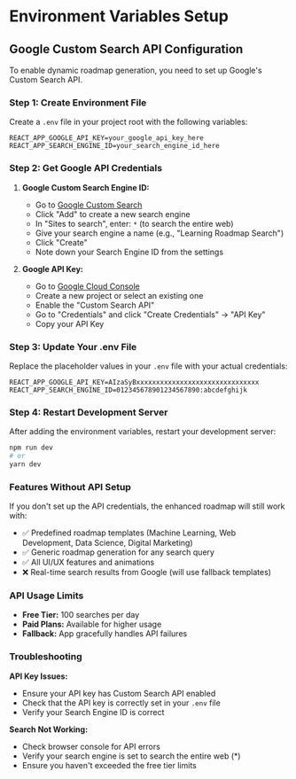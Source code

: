 # Environment Variables Setup

## Google Custom Search API Configuration

To enable dynamic roadmap generation, you need to set up Google's Custom Search API.

### Step 1: Create Environment File

Create a `.env` file in your project root with the following variables:

```env
REACT_APP_GOOGLE_API_KEY=your_google_api_key_here
REACT_APP_SEARCH_ENGINE_ID=your_search_engine_id_here
```

### Step 2: Get Google API Credentials

1. **Google Custom Search Engine ID:**
   - Go to [Google Custom Search](https://cse.google.com/)
   - Click "Add" to create a new search engine
   - In "Sites to search", enter: `*` (to search the entire web)
   - Give your search engine a name (e.g., "Learning Roadmap Search")
   - Click "Create"
   - Note down your Search Engine ID from the settings

2. **Google API Key:**
   - Go to [Google Cloud Console](https://console.cloud.google.com/)
   - Create a new project or select an existing one
   - Enable the "Custom Search API"
   - Go to "Credentials" and click "Create Credentials" → "API Key"
   - Copy your API Key

### Step 3: Update Your .env File

Replace the placeholder values in your `.env` file with your actual credentials:

```env
REACT_APP_GOOGLE_API_KEY=AIzaSyBxxxxxxxxxxxxxxxxxxxxxxxxxxxxxxx
REACT_APP_SEARCH_ENGINE_ID=012345678901234567890:abcdefghijk
```

### Step 4: Restart Development Server

After adding the environment variables, restart your development server:

```bash
npm run dev
# or
yarn dev
```

### Features Without API Setup

If you don't set up the API credentials, the enhanced roadmap will still work with:
- ✅ Predefined roadmap templates (Machine Learning, Web Development, Data Science, Digital Marketing)
- ✅ Generic roadmap generation for any search query
- ✅ All UI/UX features and animations
- ❌ Real-time search results from Google (will use fallback templates)

### API Usage Limits

- **Free Tier:** 100 searches per day
- **Paid Plans:** Available for higher usage
- **Fallback:** App gracefully handles API failures

### Troubleshooting

**API Key Issues:**
- Ensure your API key has Custom Search API enabled
- Check that the API key is correctly set in your `.env` file
- Verify your Search Engine ID is correct

**Search Not Working:**
- Check browser console for API errors
- Verify your search engine is set to search the entire web (*)
- Ensure you haven't exceeded the free tier limits
